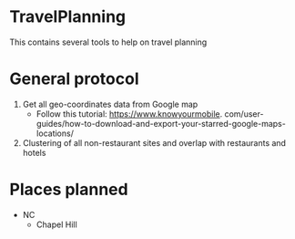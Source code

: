 # TravelPlanning
This contains several tools to help on travel planning 

# General protocol
1. Get all geo-coordinates data from Google map
   * Follow this tutorial: https://www.knowyourmobile.
     com/user-guides/how-to-download-and-export-your-starred-google-maps-locations/ 
1. Clustering of all non-restaurant sites and overlap with restaurants and hotels

# Places planned 
* NC
  * Chapel Hill 